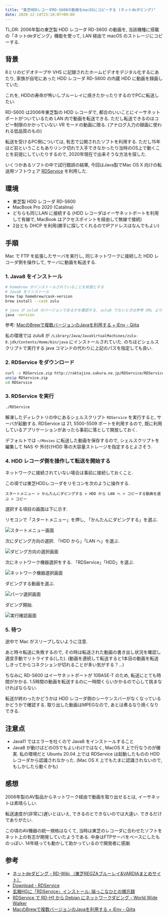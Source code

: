 ```yaml
---
title: "東芝HDDレコーダRD-S600の動画をmacOSにコピーする (ネットdeダビング)"
date: 2020-12-14T23:18:07+09:00
---
```


TL;DR: 2006年製の東芝製 HDD レコーダ RD-S600 の動画を, 当該機種に搭載の「ネットdeダビング」機能を使って, LAN 経由で macOS のストレージにコピーする.

## 背景

8ミリのビデオテープや VHS に記録されたホームビデオをデジタル化するにあたり, 家族が自宅にあった HDD レコーダ RD-S600 の内蔵 HDD に動画を録画していた.

これを, HDDの寿命が怖いしブルーレイに焼きたかったりするのでPCに転送したい.

RD-S600 は2006年東芝製の HDD レコーダで, 都合のいいことにイーサネットポートがついているため LAN 内で動画を転送できる.
ただし転送できるのはコピー制限のかかっていない VR モードの動画に限る. (アナログ入力の録画に使われる低品質のもの)

転送を受けるPC側については, 有志で公開されたソフトを利用する.
ただし15年ほど前ということもありリンク切れで入手できなかったり当時のOS上で動くことを前提にしていたりするので, 2020年現在で出来そうな方法を探した.

いくつかあるソフトの中で試行錯誤の結果, 今回はJava製でMac OS X 向けの転送用ソフトウェア [RDService](http://raktajino.sakura.ne.jp/RDService/RDService.html) を利用した.

## 環境

- 東芝製 HDD レコーダ RD-S600
- MacBook Pro 2020 (Catalina)
- どちらも同じLAN に接続する (HDD レコーダはイーサネットポートを利用して有線で, MacBook はアクセスポイントを経由して無線で接続)
- 2台とも DHCP を利用(勝手に探してくれるのでIPアドレスはなんでもよい)

## 手順

Mac で FTP を拡張したサーバを実行し, 同じネットワークに接続した HDD レコーダ側を操作して, サーバに動画を転送する.

### 1. Java8 をインストール

```sh
# homebrew がインストールされていることを前提とする
# Java8 をインストール
brew tap homebrew/cask-version
brew install --cask zulu

# java が zulu8 のバージョンであるかを確認する. zulu8 でないときは参考 URL より切り替えるとよさそう.
java -version
```

参考: [MacのBrewで複数バージョンのJavaを利用する + jEnv - Qiita](https://qiita.com/seijikohara/items/56cc4ac83ef9d686fab2)

私の環境では zulu8 が `/Library/Java/JavaVirtualMachines/zulu-8.jdk/Contents/Home/bin/java` にインストールされていた.
のちほどシェルスクリプトで実行する java コマンドの代わりに上記のパスを指定しても良い.

### 2. RDService をダウンロード

```sh
curl -o RDService.zip http://raktajino.sakura.ne.jp/RDService/RDService_1.0b5.zip
unzip RDService.zip
cd RDService
```

### 3. RDService を実行

```sh
./RDService
```

解凍したディレクトリの中にあるシェルスクリプト `RDService` を実行すると, サーバが起動する.
RDService は 21, 5500-5509 ポートを利用するので, 既に利用しているアプリケーションがあったら事前に落として開放しておく.

デフォルトでは `~/Movies` に転送した動画を保存するので, シェルスクリプトを編集して NAS や 外付けHDD 等の大容量ストレージを指定するとよさそう.

### 4. HDD レコーダ側を操作して転送を開始する

ネットワークに接続されていない場合は事前に接続しておくこと.

この項では東芝HDDレコーダをリモコンを次のように操作する.

```
スタートメニュー > かんたんにダビングする > HDD から LAN へ > コピーする動画を選ぶ > コピー
```

選択する項目の画面は下に示す.


リモコンで「スタートメニュー」を押し, 「かんたんにダビングする」を選ぶ.

![スタートメニュー画面](toshiba-dubbing-1.jpg)

次にダビング方向の選択. 「HDD から」「LAN へ」を選ぶ.

![ダビング方向の選択画面](toshiba-dubbing-2.jpg)

次にネットワーク機器選択をする. 「RDService」「HDD」を選ぶ.

![ネットワーク機器選択画面](toshiba-dubbing-3.jpg)

ダビングする動画を選ぶ.

![パーツ選択画面](toshiba-dubbing-4.jpg)

ダビング開始.

![実行確認画面](toshiba-dubbing-5.jpg)

### 5. 待つ

途中で Mac がスリープしないように注意.

あと時々転送に失敗するので, その時は転送された動画の書き出し状況を確認し適宜手動でリトライする(した).
(動画を連続して転送すると1本目の動画を転送しきってからコネクションが切れることが多い気がする？...)

ちなみに RD-S600 はイーサネットポートが 10BASE-T のため, 転送にとても時間がかかる.
1.5時間の動画を転送するのに一時間くらいかかるので心して挑まなければならない.

転送が終わったかどうかは HDD レコーダ側のシーケンスバーがなくなっているかどうかで確認する.
取り出した動画はMPEGなので, あとは煮るなり焼くなりできる.

## 注意点

- Java11 ではエラーを吐くので Java8 をインストールすること
- Java8 が動けばどのOSでもよいわけではなく, MacOS X 上で行なうのが確実. 私の環境だと Ubuntu 20.04 上では RDService は起動したものの HDD レコーダから認識されなかった. (Mac OS X 上でもたまに認識されないので, もしかしたら動くかも)

## 感想

2006年製のAV製品からネットワーク経由で動画を取り出せるとは, イーサネットは素晴らしい.

転送速度が(非常に)遅いとはいえ, できるのとできないのでは大違い.
できるだけでありがたい.

この頃のAV機器の統一規格はなくて, 当時は東芝のレコーダに合わせたソフトをネット上の有志が開発していたようである.
中身はFTPサーバをベースにしたものっぽい.
14年経っても動かして助かっているので開発者に感謝.

## 参考

- [ネットdeダビング - RD-Wiki （東芝REGZAブルーレイ&VARDIAまとめサイト）](https://rdwiki.rd-style.info/wiki.php?%A5%CD%A5%C3%A5%C8de%A5%C0%A5%D3%A5%F3%A5%B0)
- [Download - RDService](http://raktajino.sakura.ne.jp/RDService/RDService.html)
- [玄箱HGに「RDService」インストール: 端っこなひとの備忘録](http://animemo.seesaa.net/article/5877115.html)
- [RDService で RD-H1 から Debian にネットワークダビング - World Wide Walker](http://yoosee.net/d/archives/2006/01/02/002.html)
- [MacのBrewで複数バージョンのJavaを利用する + jEnv - Qiita](https://qiita.com/seijikohara/items/56cc4ac83ef9d686fab2)
